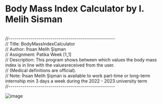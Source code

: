# Body Mass Index Calculator by I. Melih Sisman
<br>//-----------------------------------------------------
<br>// Title: BodyMassIndexCalculator
<br>// Author: İhsan Melih Şişman
<br>// Assignment: Patika Week [1_1] 
<br>// Description: This program shows between which values the body mass index is in line with the valuesreceived from the user. 
<br>// (Medical definitions are official).
<br>// Note: İhsan Melih Şişman is available to work part-time or long-term internship min 3 days a week during the 2022 - 2023 university term
<br>//-----------------------------------------------------

![image](https://user-images.githubusercontent.com/116385274/201484340-8a00d4f7-8185-4beb-88b5-f93deddbd1fa.png)
